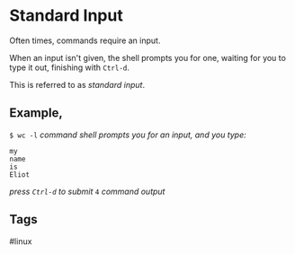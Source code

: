 # Standard Input

Often times, commands require an input.  

When an input isn't given, the shell prompts you for one, waiting for you to type it out, finishing with `Ctrl-d`.  

This is referred to as *standard input*.

## Example,
`$ wc -l` *command*
*shell prompts you for an input, and you type:*
```hello
my
name
is
Eliot
```
*press `Ctrl-d` to submit*
`4` *command output*

## Tags
#linux
